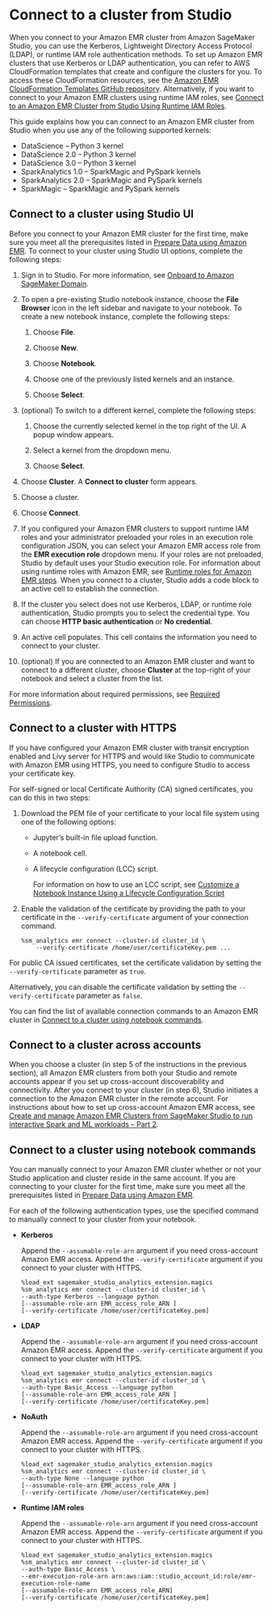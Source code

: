 # Connect to a cluster from Studio<a name="studio-notebooks-emr-cluster-connect"></a>

When you connect to your Amazon EMR cluster from Amazon SageMaker Studio, you can use the Kerberos, Lightweight Directory Access Protocol \(LDAP\), or runtime IAM role authentication methods\. To set up Amazon EMR clusters that use Kerberos or LDAP authentication, you can refer to AWS CloudFormation templates that create and configure the clusters for you\. To access these CloudFormation resources, see the [ Amazon EMR CloudFormation Templates GitHub repository](https://github.com/aws-samples/sagemaker-studio-emr/tree/main/cloudformation/getting_started)\. Alternatively, if you want to connect to your Amazon EMR clusters using runtime IAM roles, see [Connect to an Amazon EMR Cluster from Studio Using Runtime IAM Roles](studio-notebooks-emr-cluster-rbac.md)\.

This guide explains how you can connect to an Amazon EMR cluster from Studio when you use any of the following supported kernels:
+ DataScience – Python 3 kernel
+ DataScience 2\.0 – Python 3 kernel
+ DataScience 3\.0 – Python 3 kernel
+ SparkAnalytics 1\.0 – SparkMagic and PySpark kernels
+ SparkAnalytics 2\.0 – SparkMagic and PySpark kernels
+ SparkMagic – SparkMagic and PySpark kernels

## Connect to a cluster using Studio UI<a name="connect-emr-clusters-ui-options"></a>

Before you connect to your Amazon EMR cluster for the first time, make sure you meet all the prerequisites listed in [Prepare Data using Amazon EMR](studio-notebooks-emr-cluster.md)\. To connect to your cluster using Studio UI options, complete the following steps:

1. Sign in to Studio\. For more information, see [Onboard to Amazon SageMaker Domain](gs-studio-onboard.md)\.

1. To open a pre\-existing Studio notebook instance, choose the **File Browser** icon in the left sidebar and navigate to your notebook\. To create a new notebook instance, complete the following steps:

   1. Choose **File**\.

   1. Choose **New**\.

   1. Choose **Notebook**\.

   1. Choose one of the previously listed kernels and an instance\.

   1. Choose **Select**\.

1. \(optional\) To switch to a different kernel, complete the following steps:

   1. Choose the currently selected kernel in the top right of the UI\. A popup window appears\.

   1. Select a kernel from the dropdown menu\.

   1. Choose **Select**\.

1. Choose **Cluster**\. A **Connect to cluster** form appears\.

1. Choose a cluster\.

1. Choose **Connect**\.

1. If you configured your Amazon EMR clusters to support runtime IAM roles and your administrator preloaded your roles in an execution role configuration JSON, you can select your Amazon EMR access role from the **EMR execution role** dropdown menu\. If your roles are not preloaded, Studio by default uses your Studio execution role\. For information about using runtime roles with Amazon EMR, see [Runtime roles for Amazon EMR steps](https://docs.aws.amazon.com/emr/latest/ManagementGuide/emr-steps-runtime-roles.html)\. When you connect to a cluster, Studio adds a code block to an active cell to establish the connection\.

1. If the cluster you select does not use Kerberos, LDAP, or runtime role authentication, Studio prompts you to select the credential type\. You can choose **HTTP basic authentication** or **No credential**\. 

1. An active cell populates\. This cell contains the information you need to connect to your cluster\.

1. \(optional\) If you are connected to an Amazon EMR cluster and want to connect to a different cluster, choose **Cluster** at the top\-right of your notebook and select a cluster from the list\.

For more information about required permissions, see [Required Permissions](studio-notebooks-emr-required-permissions.md)\.

## Connect to a cluster with HTTPS<a name="connect-emr-clusters-ssl"></a>

If you have configured your Amazon EMR cluster with transit encryption enabled and Livy server for HTTPS and would like Studio to communicate with Amazon EMR using HTTPS, you need to configure Studio to access your certificate key\.

For self\-signed or local Certificate Authority \(CA\) signed certificates, you can do this in two steps:

1. Download the PEM file of your certificate to your local file system using one of the following options:
   + Jupyter’s built\-in file upload function\.
   + A notebook cell\.
   + A lifecycle configuration \(LCC\) script\.

     For information on how to use an LCC script, see [Customize a Notebook Instance Using a Lifecycle Configuration Script](https://docs.aws.amazon.com/sagemaker/latest/dg/notebook-lifecycle-config.html)

1. Enable the validation of the certificate by providing the path to your certificate in the `--verify-certificate` argument of your connection command\.

   ```
   %sm_analytics emr connect --cluster-id cluster_id \
       --verify-certificate /home/user/certificateKey.pem ...
   ```

For public CA issued certificates, set the certificate validation by setting the `--verify-certificate` parameter as `true`\.

Alternatively, you can disable the certificate validation by setting the `--verify-certificate` parameter as `false`\.

You can find the list of available connection commands to an Amazon EMR cluster in [Connect to a cluster using notebook commands](#connect-emr-clusters-manual)\.

## Connect to a cluster across accounts<a name="connect-emr-clusters-across-accounts"></a>

When you choose a cluster \(in step 5 of the instructions in the previous section\), all Amazon EMR clusters from both your Studio and remote accounts appear if you set up cross\-account discoverability and connectivity\. After you connect to your cluster \(in step 6\), Studio initiates a connection to the Amazon EMR cluster in the remote account\. For instructions about how to set up cross\-account Amazon EMR access, see [ Create and manage Amazon EMR Clusters from SageMaker Studio to run interactive Spark and ML workloads – Part 2](http://aws.amazon.com/blogs/machine-learning/part-2-create-and-manage-amazon-emr-clusters-from-sagemaker-studio-to-run-interactive-spark-and-ml-workloads/)\.

## Connect to a cluster using notebook commands<a name="connect-emr-clusters-manual"></a>

You can manually connect to your Amazon EMR cluster whether or not your Studio application and cluster reside in the same account\. If you are connecting to your cluster for the first time, make sure you meet all the prerequisites listed in [Prepare Data using Amazon EMR](studio-notebooks-emr-cluster.md)\.

For each of the following authentication types, use the specified command to manually connect to your cluster from your notebook\.
+ **Kerberos**

  Append the `--assumable-role-arn` argument if you need cross\-account Amazon EMR access\. Append the `--verify-certificate` argument if you connect to your cluster with HTTPS\.

  ```
  %load_ext sagemaker_studio_analytics_extension.magics
  %sm_analytics emr connect --cluster-id cluster_id \
  --auth-type Kerberos --language python 
  [--assumable-role-arn EMR_access_role_ARN ] 
  [--verify-certificate /home/user/certificateKey.pem]
  ```
+ **LDAP**

  Append the `--assumable-role-arn` argument if you need cross\-account Amazon EMR access\. Append the `--verify-certificate` argument if you connect to your cluster with HTTPS\.

  ```
  %load_ext sagemaker_studio_analytics_extension.magics
  %sm_analytics emr connect --cluster-id cluster_id \
  --auth-type Basic_Access --language python 
  [--assumable-role-arn EMR_access_role_ARN ]
  [--verify-certificate /home/user/certificateKey.pem]
  ```
+ **NoAuth**

  Append the `--assumable-role-arn` argument if you need cross\-account Amazon EMR access\. Append the `--verify-certificate` argument if you connect to your cluster with HTTPS\.

  ```
  %load_ext sagemaker_studio_analytics_extension.magics
  %sm_analytics emr connect --cluster-id cluster_id \
  --auth-type None --language python
  [--assumable-role-arn EMR_access_role_ARN ]
  [--verify-certificate /home/user/certificateKey.pem]
  ```
+ **Runtime IAM roles**

  Append the `--assumable-role-arn` argument if you need cross\-account Amazon EMR access\. Append the `--verify-certificate` argument if you connect to your cluster with HTTPS\.

  ```
  %load_ext sagemaker_studio_analytics_extension.magics
  %sm_analytics emr connect --cluster-id cluster_id \
  --auth-type Basic_Access \
  --emr-execution-role-arn arn:aws:iam::studio_account_id:role/emr-execution-role-name
  [--assumable-role-arn EMR_access_role_ARN]
  [--verify-certificate /home/user/certificateKey.pem]
  ```